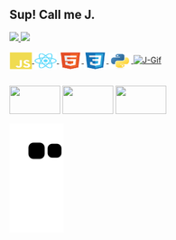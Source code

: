 ## Sup! Call me J.

<div>
  <a href="https://https://github.com/jotasoouza">
    <img height="180em" src="https://github-readme-stats.vercel.app/api?username=jotasoouza&show_icons=true&theme=github_dark&include_all_commits=true&count_private=true"/>
    <img height="180em" src="https://github-readme-stats.vercel.app/api/top-langs/?username=jotasoouza&layout=compact&lang_count=16&theme=github_dark"/>
</div>
<div style="display: inline_block"><br>
  <img align="center" alt="J-Js" height="30" width="40" src="https://raw.githubusercontent.com/devicons/devicon/master/icons/javascript/javascript-plain.svg">
  <img align="center" alt="J-React" height="30" width="40" src="https://raw.githubusercontent.com/devicons/devicon/master/icons/react/react-original.svg">
  <img align="center" alt="J-HTML" height="30" width="40" src="https://raw.githubusercontent.com/devicons/devicon/master/icons/html5/html5-original.svg">
  <img align="center" alt="J-CSS" height="30" width="40" src="https://raw.githubusercontent.com/devicons/devicon/master/icons/css3/css3-original.svg">
  <img align="center" alt="J-Python" height="30" width="40" src="https://raw.githubusercontent.com/devicons/devicon/master/icons/python/python-original.svg">
  <img align="bottom_right" alt="J-Gif" height="220" width="220" bottom="10px" right="10px" src="https://c.tenor.com/y2JXkY1pXkwAAAAM/cat-computer.gif"
</div>
  
  ##
  
<div> 
  <a href="https://instagram.com/bbbryx_" target="_blank"><img height="50" width="90" src="https://img.shields.io/badge/-Instagram-%23E4405F?style=for-the-badge&logo=instagram&logoColor=white" target="_blank"></a>
  <a href="mailto:jsoouzaa@hotmail.com"><img height="50" width="90" src="https://img.shields.io/badge/-Hotmail-%23333?style=for-the-badge&logo=hotmail&logoColor=white" target="_blank"></a>
  <a href="https://open.spotify.com/user/tzeneob3qrdc9eo8t9qs9ggan"><img height="50" width="90" src="https://img.shields.io/badge/Spotify-1ED760?&style=for-the-badge&logo=spotify&logoColor=white"
</div>
    
![Snake animation](https://github.com/jotasoouza/jotasoouza/blob/output/github-contribution-grid-snake.svg)
